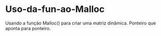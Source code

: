 # Uso-da-fun-ao-Malloc
Usando a função Malloc() para criar uma matriz dinâmica. Ponteiro que aponta para ponteiro.
